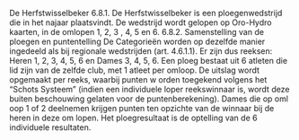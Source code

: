 
De Herfstwisselbeker 
6.8.1.
De Herfstwisselbeker is een ploegenwedstrijd die in
 het najaar plaatsvindt. De wedstrijd wordt 
gelopen op Oro-Hydro kaarten, in de omlopen 1, 2, 3
, 4, 5 en 6. 
6.8.2.
Samenstelling van de ploegen en puntentelling 
De Categorieën worden op dezelfde manier ingedeeld 
als bij regionale wedstrijden (art. 
4.6.1.1). Er zijn dus reeksen: Heren 1, 2, 3, 4, 5,
 6 en Dames 3, 4, 5, 6. 
Een ploeg bestaat uit 6 atleten die lid zijn van de
zelfde club, met 1 atleet per omloop. De 
uitslag wordt opgemaakt per reeks, waarbij punten w
orden toegekend volgens het “Schots 
Systeem” (indien een individuele loper reekswinnaar
 is, wordt deze buiten beschouwing 
gelaten voor de puntenberekening). Dames die op oml
oop 1 of 2 deelnemen krijgen punten 
ten opzichte van de winnaar bij de heren in deze om
lopen. Het ploegresultaat is de optelling 
van de 6 individuele resultaten. 
